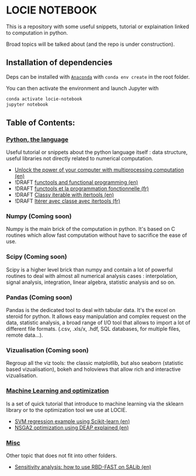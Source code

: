 # LOCIE NOTEBOOK

This is a repository with some useful snippets, tutorial or explaination linked
to computation in python.

Broad topics will be talked about (and the repo is under construction).

## Installation of dependencies

Deps can be installed with [`Anaconda`](https://www.anaconda.com/distribution/)
with `conda env create` in the root folder.

You can then activate the environment and launch Jupyter with

```bash
conda activate locie-notebook
jupyter notebook
```

## Table of Contents:

### [Python, the language](./base_python)

Useful tutorial or snippets about the python language itself : data structure, useful libraries not directly related to numerical computation.

- [Unlock the power of your computer with multiprocessing computation (en)](./base_python/multiprocessing.ipynb)
- !DRAFT [functools and functional programming (en)](./base_python/functools_funct_program-en.ipynb)
- !DRAFT [functools et la programmation fonctionnelle (fr)](./base_python/functools_funct_program-fr.ipynb)
- !DRAFT [Classy iterable with itertools (en)](base_python/itertools-en.ipynb)
- !DRAFT [Itérer avec classe avec itertools (fr)](base_python/itertools-fr.ipynb)


### Numpy (Coming soon)

Numpy is the main brick of the computation in python. It's based on C routines which allow fast computation without have to sacrifice the ease of use.

### Scipy (Coming soon)

Scipy is a higher level brick than numpy and contain a lot of powerful routines to deal with almost all numerical analysis cases : interpolation, signal analysis, integration, linear algebra, statistic analysis and so on.

### Pandas (Coming soon)

Pandas is the dedicated tool to deal with tabular data. It's the excel on steroid for python. It allows easy manipulation and complex request on the data, statistic analysis, a broad range of I/O tool that allows to import a lot of different file formats. (.csv, .xls/x, .hdf, SQL databases, for multiple files, remote data...).

### Vizualisation (Coming soon)

Regroup all the viz tools: the classic matplotlib, but also seaborn (statistic based vizualisation), bokeh and holoviews that allow rich and interactive vizualisation.

### [Machine Learning and optimization](./ml)

Is a set of quick tutorial that introduce to machine learning via the sklearn library or to the optimization tool we use at LOCIE.

- [SVM regression example using Scikit-learn (en)](./ml/mapping_function_SVM.ipynb)
- [NSGA2 optimization using DEAP explained (en)](./ml/multiobjective_optimization.ipynb)

### [Misc](./misc)

Other topic that does not fit into other folders.
- [Sensitivity analysis: how to use RBD-FAST on SALib (en)](./misc/Sensitivity_analysis.ipynb)
